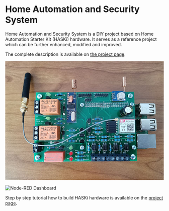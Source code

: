 # Home Automation and Security System

Home Automation and Security System is a DIY project based on Home Automation Starter Kit (HASKi) hardware. It serves as a reference project which can be further enhanced, modified and improved.

The complete description is available on [the project page](https://www.volt-bit-projects.com/articles/21/).

![HASKi Central Unit](images/haski_central_unit.jpg)

![Node-RED Dashboard](images/node_red_dashboard.jpg)

Step by step tutorial how to build HASKi hardware is available on the [project page](https://www.volt-bit-projects.com/articles/15/).

